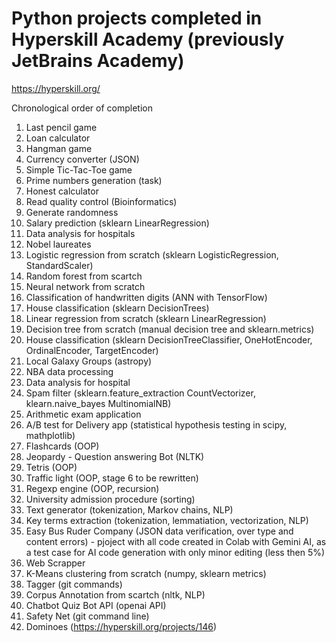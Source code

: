 # Python projects completed in Hyperskill Academy (previously JetBrains Academy)
<https://hyperskill.org/>

Chronological order of completion
1) Last pencil game
2) Loan calculator
3) Hangman game
4) Currency converter (JSON)
5) Simple Tic-Tac-Toe game
6) Prime numbers generation (task)
7) Honest calculator
8) Read quality control (Bioinformatics)
9) Generate randomness
10) Salary prediction (sklearn LinearRegression)
11) Data analysis for hospitals
12) Nobel laureates
13) Logistic regression from scratch (sklearn LogisticRegression, StandardScaler)
14) Random forest from scartch
15) Neural network from scratch
16) Classification of handwritten digits (ANN with TensorFlow)
17) House classification (sklearn DecisionTrees)
18) Linear regression from scratch (sklearn LinearRegression)
19) Decision tree from scratch (manual decision tree and sklearn.metrics)
20) House classification (sklearn DecisionTreeClassifier, OneHotEncoder, OrdinalEncoder, TargetEncoder)
21) Local Galaxy Groups (astropy)
22) NBA data processing
23) Data analysis for hospital
24) Spam filter (sklearn.feature_extraction CountVectorizer, klearn.naive_bayes MultinomialNB)
25) Arithmetic exam application
26) A/B test for Delivery app (statistical hypothesis testing in scipy, mathplotlib)
27) Flashcards (OOP)
28) Jeopardy - Question answering Bot (NLTK)
29) Tetris (OOP)
30) Traffic light (OOP, stage 6 to be rewritten)
31) Regexp engine (OOP, recursion)
32) University admission procedure (sorting)
33) Text generator (tokenization, Markov chains, NLP)
34) Key terms extraction (tokenization, lemmatiation, vectorization, NLP)
35) Easy Bus Ruder Company (JSON data verification, over type and content errors) - pjoject with all code created in Colab with Gemini AI, as a test case for AI code generation with only minor editing (less then 5%)
36) Web Scrapper
37) K-Means clustering from scratch (numpy, sklearn metrics)
38) Tagger (git commands)
39) Corpus Annotation from scartch (nltk, NLP)
40) Chatbot Quiz Bot API (openai API)
41) Safety Net (git command line)
42) Dominoes (https://hyperskill.org/projects/146)
